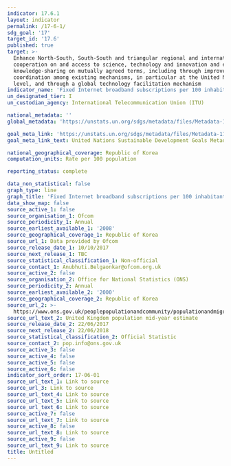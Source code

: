 ```yaml
---
indicator: 17.6.1
layout: indicator
permalink: /17-6-1/
sdg_goal: '17'
target_id: '17.6'
published: true
target: >-
  Enhance North-South, South-South and triangular regional and international
  cooperation on and access to science, technology and innovation and enhance
  knowledge-sharing on mutually agreed terms, including through improved
  coordination among existing mechanisms, in particular at the United Nations
  level, and through a global technology facilitation mechanism
indicator_name: 'Fixed Internet broadband subscriptions per 100 inhabitants, by speed'
un_designated_tier: I
un_custodian_agency: International Telecommunication Union (ITU)

national_metadata: ''
global_metadata: 'https://unstats.un.org/sdgs/metadata/files/Metadata-17-06-02.pdf'

goal_meta_link: 'https://unstats.un.org/sdgs/metadata/files/Metadata-17-06-02.pdf'
goal_meta_link_text: United Nations Sustainable Development Goals Metadata (PDF 211 KB)

national_geographical_coverage: Republic of Korea
computation_units: Rate per 100 population

reporting_status: complete

data_non_statistical: false
graph_type: line
graph_title: 'Fixed Internet broadband subscriptions per 100 inhabitants, by speed'
data_show_map: false
source_active_1: false
source_organisation_1: Ofcom
source_periodicity_1: Annual
source_earliest_available_1: '2008'
source_geographical_coverage_1: Republic of Korea
source_url_1: Data provided by Ofcom
source_release_date_1: 10/10/2017
source_next_release_1: TBC
source_statistical_classification_1: Non-official
source_contact_1: Anubhuti.Belgaonkar@ofcom.org.uk
source_active_2: false
source_organisation_2: Office for National Statistics (ONS)
source_periodicity_2: Annual
source_earliest_available_2: '2000'
source_geographical_coverage_2: Republic of Korea
source_url_2: >-
  https://www.ons.gov.uk/peoplepopulationandcommunity/populationandmigration/populationestimates/timeseries/ukpop/pop
source_url_text_2: United Kingdom population mid-year estimate
source_release_date_2: 22/06/2017
source_next_release_2: 22/06/2018
source_statistical_classification_2: Official Statistic
source_contact_2: pop.info@ons.gov.uk
source_active_3: false
source_active_4: false
source_active_5: false
source_active_6: false
indicator_sort_order: 17-06-01
source_url_text_1: Link to source
source_url_3: Link to source
source_url_text_4: Link to source
source_url_text_5: Link to source
source_url_text_6: Link to source
source_active_7: false
source_url_text_7: Link to source
source_active_8: false
source_url_text_8: Link to source
source_active_9: false
source_url_text_9: Link to source
title: Untitled
---
```

